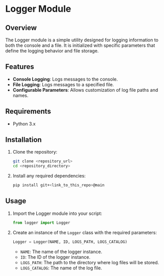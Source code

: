 # Logger Module

## Overview

The Logger module is a simple utility designed for logging information to both the console and a file. It is initialized with specific parameters that define the logging behavior and file storage.

## Features

- **Console Logging**: Logs messages to the console.
- **File Logging**: Logs messages to a specified file.
- **Configurable Parameters**: Allows customization of log file paths and names.

## Requirements

- Python 3.x

## Installation

1. Clone the repository:
   ```sh
   git clone <repository_url>
   cd <repository_directory>
   ```

2. Install any required dependencies:
   ```sh
   pip install git+<link_to_this_repo>@main
   ```

## Usage

1. Import the Logger module into your script:
   ```python
   from logger import Logger
   ```

2. Create an instance of the `Logger` class with the required parameters:
   ```python
   Logger = Logger(NAME, ID, LOGS_PATH, LOGS_CATALOG)
   ```
    - `NAME`: The name of the logger instance.
    - `ID`: The ID of the logger instance.
    - `LOGS_PATH`: The path to the directory where log files will be stored.
    - `LOGS_CATALOG`: The name of the log file.